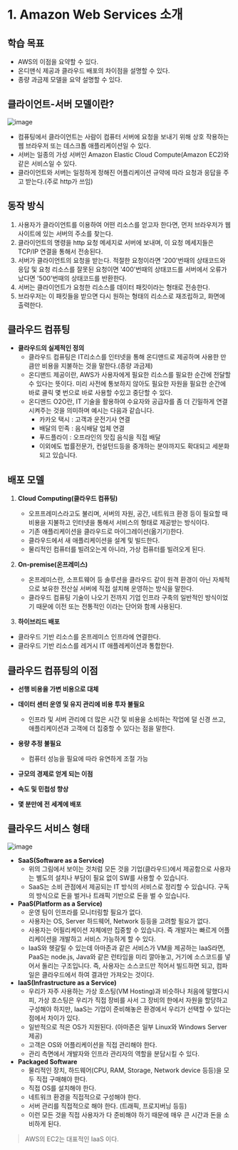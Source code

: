 # 1. Amazon Web Services 소개

## 학습 목표

- AWS의 이점을 요약할 수 있다.
- 온디맨식 제공과 클라우드 배포의 차이점을 설명할 수 있다.
- 종량 과금제 모델을 요약 설명할 수 있다.

## 클라이언트-서버 모델이란?

![image](https://user-images.githubusercontent.com/90595291/148384113-44f13fe3-f0a2-4e94-b7f7-f7a2c3aa9de5.png)

- 컴퓨팅에서 클라이언트는 사람이 컴퓨터 서버에 요청을 보내기 위해 상호 작용하는 웹 브라우저 또는 데스크톱 애플리케이션일 수 있다.
- 서버는 일종의 가성 서버인 Amazon Elastic Cloud Compute(Amazon EC2)와 같은 서비스일 수 있다.
- 클라이언트와 서버는 일정하게 정해진 어플리케이션 규약에 따라 요청과 응답을 주고 받는다.(주로 http가 쓰임)

## 동작 방식

1. 사용자가 클라이언트를 이용하여 어떤 리소스를 얻고자 한다면, 먼저 브라우저가 웹사이트에 있는 서버의 주소를 찾는다.
2. 클라이언트의 명령을 http 요청 메세지로 서버에 보내며, 이 요청 메세지들은 TCP/IP 연결을 통해서 전송된다.
3. 서버가 클라이언트의 요청을 받는다. 적절한 요청이라면 '200'번때의 상태코드와 응답 및 요청 리소스를 잘못된 요청이면 '400'번때의 상태코드를 서버에서 오류가 났다면 '500'번때의 상태코드를 반환한다.
4. 서버는 클라이언트가 요청한 리소스를 데이터 패킷이라는 형태로 전송한다.
5. 브라우저는 이 패킷들을 받으면 다시 원하는 형태의 리소스로 재조립하고, 화면에 출력한다.

## 클라우드 컴퓨팅

- **클라우드의 실제적인 정의**
  - 클라우드 컴퓨팅은 IT리소스를 인터넷을 통해 온디맨드로 제공하며 사용한 만큼만 비용을 지불하는 것을 말한다.(종량 과금제)
  - 온디맨드 제공이란, AWS가 사용자에게 필요한 리소스를 필요한 순간에 전달할 수 있다는 뜻이다. 미리 사전에 통보하지 않아도 필요한 자원을 필요한 순간에 바로 클릭 몇 번으로 바로 사용할 수있고 중단할 수 있다.
  - 온디맨드 O2O란, IT 기술을 활용하여 수요자와 공급자를 좀 더 긴밀하게 연결시켜주는 것을 의미하며 예시는 다음과 같습니다.
    - 카카오 택시 : 고객과 운전기사 연결
    - 배달의 민족 : 음식배달 업체 연결
    - 푸드플라이 : 오프라인의 맛집 음식을 직접 배달
    - 이외에도 법률전문가, 컨설턴드등을 중개하는 분야까지도 확대되고 세분화되고 있습니다.

## 배포 모델

1. **Cloud Computing(클라우드 컴퓨팅)**

   - 오프프레미스라고도 불리며, 서버의 자원, 공간, 네트워크 환경 등이 필요할 때 비용을 지불하고 인터넷을 통해서 서비스의 형태로 제공받는 방식이다.
   - 기존 애플리케이션을 클라우드로 마이그레이션(옮기기)한다.
   - 클라우드에서 새 애플리케이션을 설계 및 빌드한다.
   - 물리적인 컴퓨터를 빌려오는게 아니라, 가상 컴퓨터를 빌려오게 된다.

2. **On-premise(온프레미스)**

   - 온프레미스란, 소프트웨어 등 솔루션을 클라우드 같이 원격 환경이 아닌 자체적으로 보유한 전산실 서버에 직접 설치해 운영하는 방식을 말한다.
   - 클라우드 컴퓨팅 기술이 나오기 전까지 기업 인프라 구축의 일반적인 방식이었기 때문에 이전 또는 전통적인 이라는 단어와 함께 사용된다.

3. **하이브리드 배포**

- 클라우드 기반 리소스를 온프레미스 인프라에 연결한다.
- 클라우드 기반 리소스를 레거시 IT 애플레케이션과 통합한다.

## 클라우드 컴퓨팅의 이점

- **선행 비용을 가변 비용으로 대체**

- **데이터 센터 운영 및 유지 관리에 비용 투자 불필요**

  - 인프라 및 서버 관리에 더 많은 시간 및 비용을 소비하는 작업에 덜 신경 쓰고, 애플리케이션과 고객에 더 집중할 수 있다는 점을 말한다.

- **용량 추정 불필요**

  - 컴퓨터 성능을 필요에 따라 유연하게 조절 가능

- **규모의 경제로 얻게 되는 이점**

- **속도 및 민첩성 향상**

- **몇 분만에 전 세계에 배포**

## 클라우드 서비스 형태

![image](https://user-images.githubusercontent.com/90595291/148388308-f976a228-afb8-411c-9c95-6a9dc9d90fc2.png)

- **SaaS(Software as a Service)**
  - 위의 그림에서 보이는 것처럼 모든 것을 기업(클라우드)에서 제공함으로 사용자는 별도의 설치나 부담이 필요 없이 SW를 사용할 수 있습니다.
  - SaaS는 소비 관점에서 제공되는 IT 방식의 서비스로 정리할 수 있습니다. 구독의 방식으로 돈을 벌거나 트래픽 기반으로 돈을 벌 수 있습니다.
- **PaaS(Platform as a Service)**
  - 운영 팀이 인프라를 모니터링할 필요가 없다.
  - 사용자는 OS, Server 하드웨어, Network 등등을 고려할 필요가 없다.
  - 사용자는 어필리케이션 자체에만 집중할 수 있습니다. 즉 개발자는 빠르게 어플리케이션을 개발하고 서비스 가능하게 할 수 있다.
  - IaaS와 헷갈릴 수 있는데 아마존과 같은 서비스가 VM을 제공하는 IaaS라면, PaaS는 node.js, Java와 같은 런타임을 미리 깔아놓고, 거기에 소스코드를 넣어서 돌리는 구조입니다. 즉, 사용자는 소스코드만 적어서 빌드하면 되고, 컴파일은 클라우드에서 하여 결과만 가져오는 것이다.
- **IaaS(Infrastructure as a Service)**
  - 우리가 자주 사용하는 가상 호스팅(VM Hosting)과 비슷하나 처음에 말했다시피, 가상 호스팅은 우리가 직접 장비를 사서 그 장비의 한에서 자원을 할당하고 구성해야 하지만, IaaS는 기업이 준비해놓은 환경에서 우리가 선택할 수 있다는 점에서 차이가 있다.
  - 일반적으로 적은 OS가 지원된다. (아마존은 일부 Linux와 Windows Server 제공)
  - 고객은 OS와 어플리케이션을 직접 관리해야 한다.
  - 관리 측면에서 개발자와 인프라 관리자의 역할을 분담시킬 수 있다.
- **Packaged Software**
  - 물리적인 장치, 하드웨어(CPU, RAM, Storage, Network device 등등)을 모두 직접 구매해야 한다.
  - 직접 OS를 설치해야 한다.
  - 네트워크 환경을 직접적으로 구성해야 한다.
  - 서버 관리를 직접적으로 해야 한다. (트래픽, 프로지버닝 등등)
  - 이런 모든 것을 직접 사용자가 다 준비해야 하기 때문에 매우 큰 시간과 돈을 소비하게 된다.

> AWS의 EC2는 대표적인 IaaS 이다.
